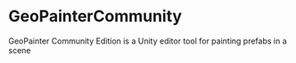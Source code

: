# GeoPainterCommunity
GeoPainter Community Edition is a Unity editor tool for painting prefabs in a scene
